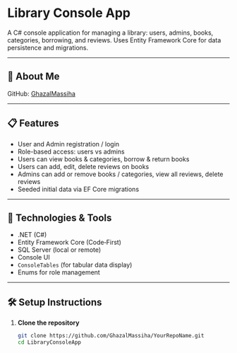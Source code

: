 # Library Console App

A C# console application for managing a library: users, admins, books, categories, borrowing, and reviews. Uses Entity Framework Core for data persistence and migrations.

---

## 🔗 About Me

GitHub: [GhazalMassiha](https://github.com/GhazalMassiha)

---

## 📋 Features

- User and Admin registration / login  
- Role-based access: users vs admins  
- Users can view books & categories, borrow & return books  
- Users can add, edit, delete reviews on books  
- Admins can add or remove books / categories, view all reviews, delete reviews  
- Seeded initial data via EF Core migrations  

---

## 🔧 Technologies & Tools

- .NET (C#)  
- Entity Framework Core (Code‑First)  
- SQL Server (local or remote)  
- Console UI  
- `ConsoleTables` (for tabular data display)  
- Enums for role management  

---

## 🛠 Setup Instructions

1. **Clone the repository**  
   ```bash
   git clone https://github.com/GhazalMassiha/YourRepoName.git
   cd LibraryConsoleApp
